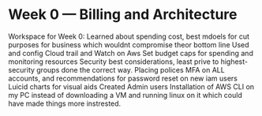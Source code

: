 # Week 0 — Billing and Architecture

Workspace for Week 0:
Learned about spending cost, best mdoels for cut purposes for business which wouldnt compromise theor bottom line
Used and config Cloud trail and Watch on Aws
Set budget caps for spending and monitoring resources 
Security best considerations, least prive to highest- security groups done the correct way. Placing polices 
MFA on ALL accounts, and recommendations for password reset on new iam users
Luicid charts for visual aids
Created Admin users
Installation of AWS CLI on my PC instead of downloading a VM and running linux on it which could have made things more instrested. 
